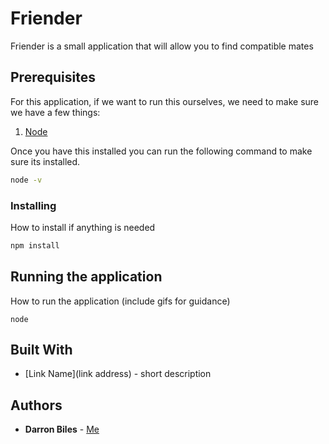 # Friender

Friender is a small application that will allow you to find compatible mates 

## Prerequisites

For this application, if we want to run this ourselves, we need to make sure we have a few things:

1. [Node](https://nodejs.org/en/)

Once you have this installed you can run the following command to make sure its installed.

```bash
node -v
```

### Installing

How to install if anything is needed

```bash
npm install
```

## Running the application


How to run the application (include gifs for guidance)

```node
node 
```

## Built With

* [Link Name](link address) - short description
## Authors

* **Darron Biles** - [Me](https://github.com/DBiles)